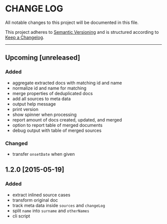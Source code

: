 CHANGE LOG
==========

All notable changes to this project will be documented in this file.

This project adheres to [Semantic Versioning](http://semver.org/) and is
structured according to [Keep a Changelog](http://http://keepachangelog.com).

---

## Upcoming [unreleased]
### Added
- aggregate extracted docs with matching id and name
- normalize id and name for matching
- merge properties of deduplicated docs
- add all sources to meta data
- output help message
- print version
- show spinner when processing
- report amount of docs created, updated, and merged
- option to report table of merged documents
- debug output with table of merged sources

### Changed
- transfer `onsetDate` when given

## 1.2.0 [2015-05-19]
### Added
- extract inlined source cases
- transform original doc
- track meta data inside `sources` and `changeLog`
- split `name` into `surname` and `otherNames`
- cli script
